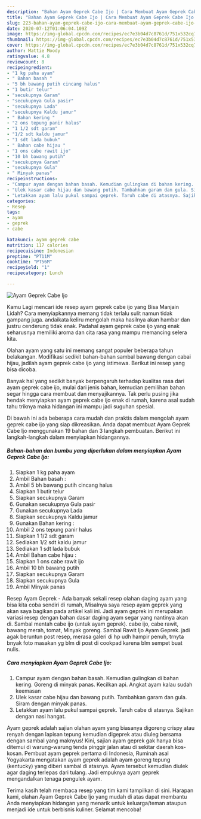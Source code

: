 ```yaml
---
description: "Bahan Ayam Geprek Cabe Ijo | Cara Membuat Ayam Geprek Cabe Ijo Yang Menggugah Selera"
title: "Bahan Ayam Geprek Cabe Ijo | Cara Membuat Ayam Geprek Cabe Ijo Yang Menggugah Selera"
slug: 223-bahan-ayam-geprek-cabe-ijo-cara-membuat-ayam-geprek-cabe-ijo-yang-menggugah-selera
date: 2020-07-12T01:06:04.109Z
image: https://img-global.cpcdn.com/recipes/ec7e3b04d7c8761d/751x532cq70/ayam-geprek-cabe-ijo-foto-resep-utama.jpg
thumbnail: https://img-global.cpcdn.com/recipes/ec7e3b04d7c8761d/751x532cq70/ayam-geprek-cabe-ijo-foto-resep-utama.jpg
cover: https://img-global.cpcdn.com/recipes/ec7e3b04d7c8761d/751x532cq70/ayam-geprek-cabe-ijo-foto-resep-utama.jpg
author: Mattie Moody
ratingvalue: 4.8
reviewcount: 8
recipeingredient:
- "1 kg paha ayam"
- " Bahan basah "
- "5 bh bawang putih cincang halus"
- "1 butir telur"
- "secukupnya Garam"
- "secukupnya Gula pasir"
- "secukupnya Lada"
- "secukupnya Kaldu jamur"
- " Bahan kering "
- "2 ons tepung panir halus"
- "1 1/2 sdt garam"
- "1/2 sdt kaldu jamur"
- "1 sdt lada bubuk"
- " Bahan cabe hijau "
- "1 ons cabe rawit ijo"
- "10 bh bawang putih"
- "secukupnya Garam"
- "secukupnya Gula"
- " Minyak panas"
recipeinstructions:
- "Campur ayam dengan bahan basah. Kemudian gulingkan di bahan kering. Goreng di minyak panas. Kecilkan api. Angkat ayam kalau sudah keemasan"
- "Ulek kasar cabe hijau dan bawang putih. Tambahkan garam dan gula. Siram dengan minyak panas."
- "Letakkan ayam lalu pukul sampai geprek. Taruh cabe di atasnya. Sajikan dengan nasi hangat."
categories:
- Resep
tags:
- ayam
- geprek
- cabe

katakunci: ayam geprek cabe 
nutrition: 117 calories
recipecuisine: Indonesian
preptime: "PT11M"
cooktime: "PT56M"
recipeyield: "1"
recipecategory: Lunch

---
```



![Ayam Geprek Cabe Ijo](https://img-global.cpcdn.com/recipes/ec7e3b04d7c8761d/751x532cq70/ayam-geprek-cabe-ijo-foto-resep-utama.jpg)

Kamu Lagi mencari ide resep ayam geprek cabe ijo yang Bisa Manjain Lidah? Cara menyiapkannya memang tidak terlalu sulit namun tidak gampang juga. andaikata keliru mengolah maka hasilnya akan hambar dan justru cenderung tidak enak. Padahal ayam geprek cabe ijo yang enak seharusnya memiliki aroma dan cita rasa yang mampu memancing selera kita.

Olahan ayam yang satu ini memang sangat populer beberapa tahun belakangan. Modifikasi sedikit bahan-bahan sambal bawang dengan cabai hijau, jadilah ayam geprek cabe ijo yang istimewa. Berikut ini resep yang bisa dicoba.

Banyak hal yang sedikit banyak berpengaruh terhadap kualitas rasa dari ayam geprek cabe ijo, mulai dari jenis bahan, kemudian pemilihan bahan segar hingga cara membuat dan menyajikannya. Tak perlu pusing jika hendak menyiapkan ayam geprek cabe ijo enak di rumah, karena asal sudah tahu triknya maka hidangan ini mampu jadi suguhan spesial.


Di bawah ini ada beberapa cara mudah dan praktis dalam mengolah ayam geprek cabe ijo yang siap dikreasikan. Anda dapat membuat Ayam Geprek Cabe Ijo menggunakan 19 bahan dan 3 langkah pembuatan. Berikut ini langkah-langkah dalam menyiapkan hidangannya.

<!--inarticleads1-->

##### Bahan-bahan dan bumbu yang diperlukan dalam menyiapkan Ayam Geprek Cabe Ijo:

1. Siapkan 1 kg paha ayam
1. Ambil  Bahan basah :
1. Ambil 5 bh bawang putih cincang halus
1. Siapkan 1 butir telur
1. Siapkan secukupnya Garam
1. Gunakan secukupnya Gula pasir
1. Gunakan secukupnya Lada
1. Siapkan secukupnya Kaldu jamur
1. Gunakan  Bahan kering :
1. Ambil 2 ons tepung panir halus
1. Siapkan 1 1/2 sdt garam
1. Sediakan 1/2 sdt kaldu jamur
1. Sediakan 1 sdt lada bubuk
1. Ambil  Bahan cabe hijau :
1. Siapkan 1 ons cabe rawit ijo
1. Ambil 10 bh bawang putih
1. Siapkan secukupnya Garam
1. Siapkan secukupnya Gula
1. Ambil  Minyak panas


Resep Ayam Geprek - Ada banyak sekali resep olahan daging ayam yang bisa kita coba sendiri di rumah, Misalnya saya resep ayam geprek yang akan saya bagikan pada artikel kali ini. Jadi ayam geprek ini merupakan variasi resep dengan bahan dasar daging ayam segar yang nantinya akan di. Sambal mentah cabe ijo (untuk ayam geprek). cabe ijo, cabe rawit, bawang merah, tomat, Minyak goreng. Sambal Rawit Ijo Ayam Geprek. jadi agak beruntun post resep, merasa galeri di hp udh hampir penuh, trnyta bnyak foto masakan yg blm di post di cookpad karena blm sempet buat nulis. 

<!--inarticleads2-->

##### Cara menyiapkan Ayam Geprek Cabe Ijo:

1. Campur ayam dengan bahan basah. Kemudian gulingkan di bahan kering. Goreng di minyak panas. Kecilkan api. Angkat ayam kalau sudah keemasan
1. Ulek kasar cabe hijau dan bawang putih. Tambahkan garam dan gula. Siram dengan minyak panas.
1. Letakkan ayam lalu pukul sampai geprek. Taruh cabe di atasnya. Sajikan dengan nasi hangat.


Ayam geprek adalah sajian olahan ayam yang biasanya digoreng crispy atau renyah dengan lapisan tepung kemudian digeprek atau diuleg bersama dengan sambal yang maknyus! Kini, sajian ayam geprek gak hanya bisa ditemui di warung-warung tenda pinggir jalan atau di sekitar daerah kos-kosan. Pembuat ayam geprek pertama di Indonesia, Ruminah asal Yogyakarta mengatakan ayam geprek adalah ayam goreng tepung (kentucky) yang diberi sambal di atasnya. Ayam tersebut kemudian diulek agar daging terlepas dari tulang. Jadi empuknya ayam geprek mengandalkan tenaga pengulek ayam. 

Terima kasih telah membaca resep yang tim kami tampilkan di sini. Harapan kami, olahan Ayam Geprek Cabe Ijo yang mudah di atas dapat membantu Anda menyiapkan hidangan yang menarik untuk keluarga/teman ataupun menjadi ide untuk berbisnis kuliner. Selamat mencoba!
